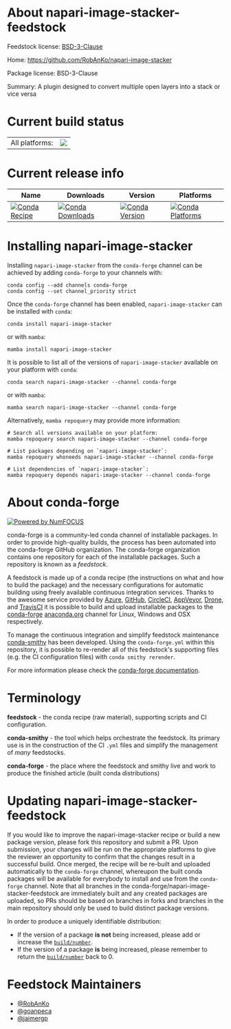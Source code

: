 About napari-image-stacker-feedstock
====================================

Feedstock license: [BSD-3-Clause](https://github.com/conda-forge/napari-image-stacker-feedstock/blob/main/LICENSE.txt)

Home: https://github.com/RobAnKo/napari-image-stacker

Package license: BSD-3-Clause

Summary: A plugin designed to convert multiple open layers into a stack or vice versa

Current build status
====================


<table><tr><td>All platforms:</td>
    <td>
      <a href="https://dev.azure.com/conda-forge/feedstock-builds/_build/latest?definitionId=15273&branchName=main">
        <img src="https://dev.azure.com/conda-forge/feedstock-builds/_apis/build/status/napari-image-stacker-feedstock?branchName=main">
      </a>
    </td>
  </tr>
</table>

Current release info
====================

| Name | Downloads | Version | Platforms |
| --- | --- | --- | --- |
| [![Conda Recipe](https://img.shields.io/badge/recipe-napari--image--stacker-green.svg)](https://anaconda.org/conda-forge/napari-image-stacker) | [![Conda Downloads](https://img.shields.io/conda/dn/conda-forge/napari-image-stacker.svg)](https://anaconda.org/conda-forge/napari-image-stacker) | [![Conda Version](https://img.shields.io/conda/vn/conda-forge/napari-image-stacker.svg)](https://anaconda.org/conda-forge/napari-image-stacker) | [![Conda Platforms](https://img.shields.io/conda/pn/conda-forge/napari-image-stacker.svg)](https://anaconda.org/conda-forge/napari-image-stacker) |

Installing napari-image-stacker
===============================

Installing `napari-image-stacker` from the `conda-forge` channel can be achieved by adding `conda-forge` to your channels with:

```
conda config --add channels conda-forge
conda config --set channel_priority strict
```

Once the `conda-forge` channel has been enabled, `napari-image-stacker` can be installed with `conda`:

```
conda install napari-image-stacker
```

or with `mamba`:

```
mamba install napari-image-stacker
```

It is possible to list all of the versions of `napari-image-stacker` available on your platform with `conda`:

```
conda search napari-image-stacker --channel conda-forge
```

or with `mamba`:

```
mamba search napari-image-stacker --channel conda-forge
```

Alternatively, `mamba repoquery` may provide more information:

```
# Search all versions available on your platform:
mamba repoquery search napari-image-stacker --channel conda-forge

# List packages depending on `napari-image-stacker`:
mamba repoquery whoneeds napari-image-stacker --channel conda-forge

# List dependencies of `napari-image-stacker`:
mamba repoquery depends napari-image-stacker --channel conda-forge
```


About conda-forge
=================

[![Powered by
NumFOCUS](https://img.shields.io/badge/powered%20by-NumFOCUS-orange.svg?style=flat&colorA=E1523D&colorB=007D8A)](https://numfocus.org)

conda-forge is a community-led conda channel of installable packages.
In order to provide high-quality builds, the process has been automated into the
conda-forge GitHub organization. The conda-forge organization contains one repository
for each of the installable packages. Such a repository is known as a *feedstock*.

A feedstock is made up of a conda recipe (the instructions on what and how to build
the package) and the necessary configurations for automatic building using freely
available continuous integration services. Thanks to the awesome service provided by
[Azure](https://azure.microsoft.com/en-us/services/devops/), [GitHub](https://github.com/),
[CircleCI](https://circleci.com/), [AppVeyor](https://www.appveyor.com/),
[Drone](https://cloud.drone.io/welcome), and [TravisCI](https://travis-ci.com/)
it is possible to build and upload installable packages to the
[conda-forge](https://anaconda.org/conda-forge) [anaconda.org](https://anaconda.org/)
channel for Linux, Windows and OSX respectively.

To manage the continuous integration and simplify feedstock maintenance
[conda-smithy](https://github.com/conda-forge/conda-smithy) has been developed.
Using the ``conda-forge.yml`` within this repository, it is possible to re-render all of
this feedstock's supporting files (e.g. the CI configuration files) with ``conda smithy rerender``.

For more information please check the [conda-forge documentation](https://conda-forge.org/docs/).

Terminology
===========

**feedstock** - the conda recipe (raw material), supporting scripts and CI configuration.

**conda-smithy** - the tool which helps orchestrate the feedstock.
                   Its primary use is in the construction of the CI ``.yml`` files
                   and simplify the management of *many* feedstocks.

**conda-forge** - the place where the feedstock and smithy live and work to
                  produce the finished article (built conda distributions)


Updating napari-image-stacker-feedstock
=======================================

If you would like to improve the napari-image-stacker recipe or build a new
package version, please fork this repository and submit a PR. Upon submission,
your changes will be run on the appropriate platforms to give the reviewer an
opportunity to confirm that the changes result in a successful build. Once
merged, the recipe will be re-built and uploaded automatically to the
`conda-forge` channel, whereupon the built conda packages will be available for
everybody to install and use from the `conda-forge` channel.
Note that all branches in the conda-forge/napari-image-stacker-feedstock are
immediately built and any created packages are uploaded, so PRs should be based
on branches in forks and branches in the main repository should only be used to
build distinct package versions.

In order to produce a uniquely identifiable distribution:
 * If the version of a package **is not** being increased, please add or increase
   the [``build/number``](https://docs.conda.io/projects/conda-build/en/latest/resources/define-metadata.html#build-number-and-string).
 * If the version of a package **is** being increased, please remember to return
   the [``build/number``](https://docs.conda.io/projects/conda-build/en/latest/resources/define-metadata.html#build-number-and-string)
   back to 0.

Feedstock Maintainers
=====================

* [@RobAnKo](https://github.com/RobAnKo/)
* [@goanpeca](https://github.com/goanpeca/)
* [@jaimergp](https://github.com/jaimergp/)

